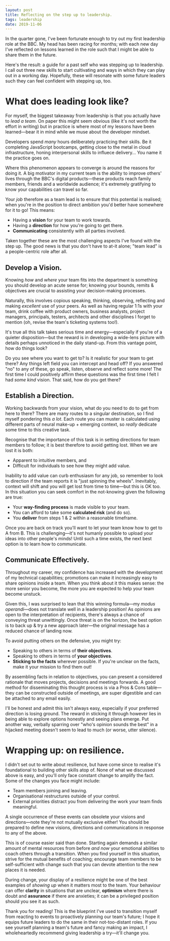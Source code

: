 ```yaml
---
layout: post
title: Reflecting on the step up to leadership.
tags: leadership
date: 2019-11-06
---
```


In the quarter gone, I've been fortunate enough to try out my first leadership
role at the BBC. My head has been racing for months; with each new day I've
reflected on lessons learned in the role such that I might be able to share them
in the future.

Here's the result: a guide for a past self who was stepping up
to leadership. I call out three new skills to start cultivating and ways in
which they can play out in a working day. Hopefully, these will resonate with
some future leaders such they can feel confident with stepping up, too.

# What does leading look like?

For myself, the biggest takeaway from leadership is that you actually have to
_lead a team_. On paper this might seem obvious (like it's not worth the effort
in writing) but in practice is where most of my lessons have been learned—bear
it in mind while we muse about the developer mindset.

Developers spend _many_ hours deliberately practicing their skills. Be it
completing JavaScript bootcamps, getting close to the metal in cloud
infrastructure, honing interpersonal skills to influece delivery…  You name it
the practice goes on.

Where this phenomenon appears to converge is around the reasons for doing it. A
big motivator in my current team is the ability to improve others' lives through
the BBC's digital products—these products reach family members, friends and a
worldwide audience; it's extremely gratifying to know your capabilities can
travel so far.

Your _job_ therefore as a team lead is to ensure that this potential is
realised; when you're in the position to direct ambition you'd better have
somewhere for it to go! This means:

- Having a **vision** for your team to work towards.
- Having a **direction** for how you're going to get there.
- **Communicating** consistently with all parties involved.

Taken together these are the most challenging aspects I've found with the step
up. The good news is that you don't have to at-it alone; "team lead" is a
people-centric role after all.

## Develop a Vision.

Knowing _how_ and _where_ your team fits into the department is something you
should develop an acute sense for; knowing your bounds, remits & objectives are
crucial to assisting your decision-making processes.

Naturally, this involves copious speaking, thinking, observing, reflecting and
making _excellent_ use of your peers. As well as having regular 1:1s with your
team, drink coffee with product owners, business analysts, project managers,
principals, testers, architects and other disciplines I forget to mention (oh,
revise the team's ticketing systems too!).

It's true all this talk takes serious time and energy—especially if you're of
a quieter disposition—but the reward is in developing a wide-lens picture with
details perhaps unnoticed in the daily stand-up. From this vantage point, how do
things look?

Do you see where you want to get to? Is it realistic for your team to get there?
Any things left field you can intercept and head off? If you answered "no" to
any of these, go speak, listen, observe and reflect some more! The first time I
could positively affirm these questions was the first time I felt I had _some
kind_ vision. That said, how do you get there?

## Establish a Direction.

Working backwards from your vision, what do you need to do to get from here to
there? There are many routes to a singular destination, so I find myself
pondering this _a lot_. Each route you can muster is calculated using different
parts of neural make-up + emerging context, so _really_ dedicate some time to
this creative task.

Recognise that the importance of this task is in setting directions for team
members to follow; it is best therefore to avoid getting lost. When we are lost
it is both:

- Apparent to intuitive members, and
- Difficult for individuals to see how they might add value.

Inability to add value can curb enthusiasm for any job, so remember to look to
direction if the team reports it is "just spinning the wheels". Inevitably,
context will shift and you will get lost from time to time—but this is OK too.
In this situation you can seek comfort in the not-knowing given the following
are true:

- Your **way-finding process** is made visible to your team.
- You can afford to take some **calculated risk** (and do so).
- You **deliver** from steps 1 & 2 within a reasonable timeframe.

Once you are back on track you'll want to let your team know how to get to A
from B. This is challenging—it's not humanly possible to upload your ideas into
other people's minds! Until such a time exists, the next best option is to learn
how to communicate.

## Communicate Effectively.

Throughout my career, my confidence has increased with the development of my
technical capabilities; promotions can make it increasingly easy to share
opinions inside a team. When you think about it this makes sense: the more
senior you become, the more you are expected to help your team become unstuck.

Given this, I was surprised to lean that this winning formula—my _modus
operandi_—does not translate well in a leadership position! As opinions are open
to the interpretation of recipients, there's always a chance of conveying threat
unwittingly. Once threat is on the horizon, the best option is to back up & try
a new approach later—the original message has a reduced chance of landing now.

To avoid putting others on the defensive, you might try:

- Speaking to others in terms of **their objectives**.
- Speaking to others in terms of **your objectives**.
- **Sticking to the facts** wherever possible. If you're unclear on the facts, make it your mission to find them out!

By assembling facts in relation to objectives, you can present a considered
rationale that moves projects, decisions and meetings forwards. A good method
for disseminating this thought process is via a Pros & Cons table—they can be
constructed outside of meetings, are super digestible and can be attached to any
email easily.

I'll be honest and admit this isn't always easy, especially if your preferred
direction is losing ground. The reward in sticking it through however lies in
being able to explore options honestly and seeing plans emerge. Put another way,
verbally sparring over "who's opinion sounds the best" in a hijacked meeting
doesn't seem to lead to much (or worse, utter silence).

# Wrapping up: on resilience.

I didn't set out to write about resilience, but have come since to realise it's
foundational to building other skills atop of. None of what we discussed above
is easy, and you'll only face constant change to amplify the fact. Some of the
changes you face might include:

- Team members joining and leaving.
- Organisational restructures outside of your control.
- External priorities distract you from delivering the work your team finds meaningful.

A single occurrence of these events can obsolete your visions and
directions—note they're not mutually exclusive either! You should be prepared
to define new visions, directions and communications in response to any of the
above.

This is of course easier said than done. Starting again demands a similar amount
of mental resources from before _and now_ your emotional abilities to coach
others through a transition. When you find yourself in this situation, strive
for the mutual benefits of coaching; encourage team members to be
self-sufficient with change such that you can devote attention to the new places
it is needed.

During change, your display of a resilience might be one of the best examples of
_showing up_ when it matters most to the team. Your behaviour can offer
**clarity** in situations that are unclear, **optimism** where there is doubt
and **assurance** if there are anxieties; it can be a privileged position should
you see it as such.

Thank you for reading! This is the blueprint I've used to transition myself from
reacting to events to proactively planning our team's future; I hope it equips
future leaders to do the same in their not-too-distant roles. If you see
yourself planning a team's future and fancy making an impact, I wholeheartedly
recommend giving leadership a try—it'll change you.
